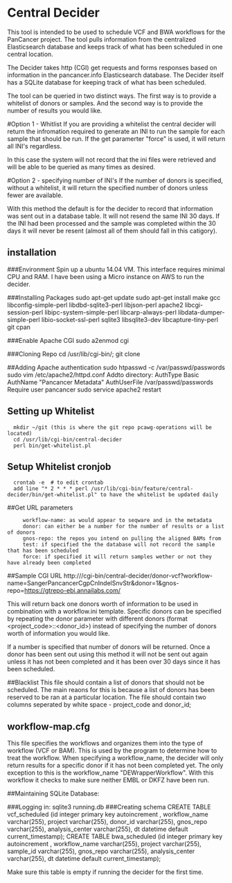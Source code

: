 # Central Decider
This tool is intended to be used to schedule VCF and BWA workflows for the PanCancer project. The tool pulls information from the centralized Elasticsearch database and keeps track of what has been scheduled in one central location. 

The Decider takes http (CGI) get requests and forms responses based on information in the pancancer.info Elasticsearch database. The Decider itself has a SQLite database for keeping track of what has been scheduled. 

The tool can be queried in two distinct ways. The first way is to provide a whitelist of donors or samples. And the second way is to provide the number of results you would like. 

#Option 1 - Whitlist
If you are providing a whitelist the central decider will return the infromation required to generate an INI to run the sample for each sample that should be run. If the get paramerter "force" is used, it will return all INI's regardless.

In this case the system will not record that the ini files were retrieved and will be able to be queried as many times as desired.

#Option 2 - specifying number of INI's
If the number of donors is specified, without a whitelist, it will return the specified number of donors unless fewer are available. 

With this method the default is for the decider to record that information was sent out in a database table. It will not resend the same INI 30 days. If the INI had been processed and the sample was completed within the 30 days it will never be resent (almost all of them should fall in this catigory).  

## installation

###Environment
      Spin up a ubuntu 14.04 VM. This interface requires minimal CPU and RAM. I have been using a Micro instance on AWS to run the decider.
      
###Installing Packages
      sudo apt-get update
      sudo apt-get install make gcc libconfig-simple-perl libdbd-sqlite3-perl libjson-perl apache2 libcgi-session-perl libipc-system-simple-perl libcarp-always-perl libdata-dumper-simple-perl libio-socket-ssl-perl sqlite3 libsqlite3-dev libcapture-tiny-perl git cpan

###Enable Apache CGI 
      sudo a2enmod cgi
      
###Cloning Repo
      cd /usr/lib/cgi-bin/;
      git clone <central-decider>

##Adding Apache authentication 
      sudo htpasswd -c /var/passwd/passwords
      sudo vim /etc/apache2/httpd.conf
      Addto directory:
            AuthType Basic
            AuthName "Pancancer Metadata"
            AuthUserFile /var/passwd/passwords
            Require user pancancer
      sudo service apache2 restart

## Setting up Whitelist
      mkdir ~/git (this is where the git repo pcawg-operations will be located)
      cd /usr/lib/cgi-bin/central-decider
      perl bin/get-whitelist.pl 

## Setup Whitelist cronjob
      crontab -e  # to edit crontab
      add line "* 2 * * * perl /usr/lib/cgi-bin/feature/central-decider/bin/get-whitelist.pl" to have the whitelist be updated daily
      

##Get URL parameters

         workflow-name: as would appear to seqware and in the metadata
         donor: can either be a number for the number of results or a list of donors
         gnos-repo: the repos you intend on pulling the aligned BAMs from
         test: if specified the the database will not record the sample that has been scheduled
         force: if specified it will return samples wether or not they have already been completed 
     
##Sample CGI URL
     http://<hostname>/cgi-bin/central-decider/donor-vcf?workflow-name=SangerPancancerCgpCnIndelSnvStr&donor=1&gnos-repo=https://gtrepo-ebi.annailabs.com/
     
This will return back one donors worth of information to be used in combination with a workflow.ini template. Specific donors can be specified by repeating the donor parameter with different donors (format <project_code>::<donor_id>) instead of specifying the number of donors worth of information you would like.
     
If a number is specified that number of donors will be returned. Once a donor has been sent out using this method it will not be sent out again unless it has not been completed and it has been over 30 days since it has been scheduled.  

##Blacklist
This file should contain a list of donors that should not be scheduled. The main reaons for this is because a list of donors has been reserved to be ran at a particular location. The file should contain two columns seperated by white space - project\_code and donor\_id;

## workflow-map.cfg
This file specifies the workflows and organizes them into the type of workflow (VCF or BAM). This is used by the program to determine how to treat the workflow. When specifying a workflow\_name, the decider will only return results for a specific donor if it has not been completed yet. The only exception to this is the workflow\_name "DEWrapperWorkflow". With this workflow it checks to make sure neither EMBL or DKFZ have been run.

##Maintaining SQLite Database:
       
###Logging in: 
      sqlite3 running.db
###Creating schema
      CREATE TABLE vcf_scheduled (id integer primary key autoincrement , workflow_name varchar(255), project varchar(255), donor_id varchar(255), gnos_repo varchar(255), analysis_center varchar(255), dt datetime default current_timestamp); 
      CREATE TABLE bwa_scheduled (id integer primary key autoincrement , workflow_name varchar(255), project varchar(255), sample_id varchar(255), gnos_repo varchar(255), analysis_center varchar(255), dt datetime default current_timestamp); 


Make sure this table is empty if running the decider for the first time. 
      
